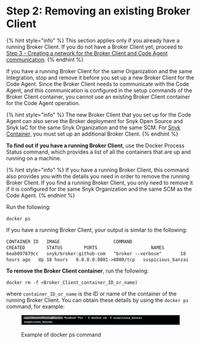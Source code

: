 # Step 2: Removing an existing Broker Client

{% hint style="info" %}
This section applies only if you already have a running Broker Client. If you do not have a Broker Client yet, proceed to [Step 3 - Creating a network for the Broker Client and Code Agent communication](step-3-creating-a-network-for-the-broker-client-and-code-agent-communication.md).
{% endhint %}

If you have a running Broker Client for the same Organization and the same Integration, stop and remove it before you set up a new Broker Client for the Code Agent. Since the Broker Client needs to communicate with the Code Agent, and this communication is configured in the setup commands of the Broker Client container, you cannot use an existing Broker Client container for the Code Agent operation.

{% hint style="info" %}
The new Broker Client that you set up for the Code Agent can also serve the Broker deployment for Snyk Open Source and Snyk IaC for the same Snyk Organization and the same SCM. For [Snyk Container](../../snyk-broker-container-registry-agent/), you must set up an additional Broker Client.
{% endhint %}

**To find out if you have a running Broker Client**, use the Docker Process Status command, which provides a list of all the containers that are up and running on a machine.

{% hint style="info" %}
If you have a running Broker Client, this command also provides you with the details you need in order to remove the running Broker Client. If you find a running Broker Client, you only need to remove it if it is configured for the same Snyk Organization and the same SCM as the Code Agent.
{% endhint %}

Run the following:

```
docker ps
```

If you have a running Broker Client, your output is similar to the following:

```
CONTAINER ID   IMAGE                    COMMAND                  CREATED        STATUS        PORTS                    NAMES
6eab097879cc   snyk/broker:github-com   "broker --verbose"       18 hours ago   Up 18 hours   0.0.0.0:8001->8000/tcp   suspicious_banzai
```

**To remove the Broker Client container**, run the following:

```
docker rm -f <Broker_Client_container_ID_or_name)
```

where `container_ID_or_name` is the ID or name of the container of the running Broker Client. You can obtain these details by using the `docker ps` command, for example:

<figure><img src="../../../../.gitbook/assets/Broker Client - removing.png" alt="Example of docker ps command"><figcaption><p>Example of docker ps command</p></figcaption></figure>
